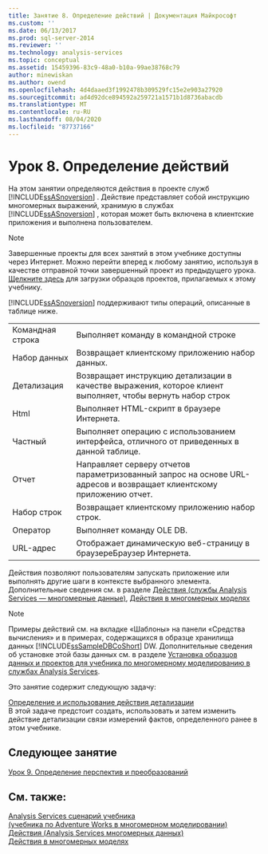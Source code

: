 ```yaml
---
title: Занятие 8. Определение действий | Документация Майкрософт
ms.custom: ''
ms.date: 06/13/2017
ms.prod: sql-server-2014
ms.reviewer: ''
ms.technology: analysis-services
ms.topic: conceptual
ms.assetid: 15459396-83c9-48a0-b10a-99ae38768c79
author: minewiskan
ms.author: owend
ms.openlocfilehash: 4d4daaed3f1992478b309529fc15e2e903a27920
ms.sourcegitcommit: ad4d92dce894592a259721a1571b1d8736abacdb
ms.translationtype: MT
ms.contentlocale: ru-RU
ms.lasthandoff: 08/04/2020
ms.locfileid: "87737166"
---
```

# <a name="lesson-8-defining-actions"></a>Урок 8. Определение действий
  На этом занятии определяются действия в проекте служб [!INCLUDE[ssASnoversion](../includes/ssasnoversion-md.md)] . Действие представляет собой инструкцию многомерных выражений, хранимую в службах [!INCLUDE[ssASnoversion](../includes/ssasnoversion-md.md)] , которая может быть включена в клиентские приложения и выполнена пользователем.  
  
> [!NOTE]  
>  Завершенные проекты для всех занятий в этом учебнике доступны через Интернет. Можно перейти вперед к любому занятию, используя в качестве отправной точки завершенный проект из предыдущего урока. [Щелкните здесь](https://go.microsoft.com/fwlink/?LinkID=221866) для загрузки образцов проектов, прилагаемых к этому учебнику.  
  
 [!INCLUDE[ssASnoversion](../includes/ssasnoversion-md.md)] поддерживают типы операций, описанные в таблице ниже.  
  
|||  
|-|-|  
|Командная строка|Выполняет команду в командной строке|  
|Набор данных|Возвращает клиентскому приложению набор данных.|  
|Детализация|Возвращает инструкцию детализации в качестве выражения, которое клиент выполняет, чтобы вернуть набор строк|  
|Html|Выполняет HTML-скрипт в браузере Интернета.|  
|Частный|Выполняет операцию с использованием интерфейса, отличного от приведенных в данной таблице.|  
|Отчет|Направляет серверу отчетов параметризованный запрос на основе URL-адресов и возвращает клиентскому приложению отчет.|  
|Набор строк|Возвращает клиентскому приложению набор строк.|  
|Оператор|Выполняет команду OLE DB.|  
|URL-адрес|Отображает динамическую веб-страницу в браузереБраузер Интернета.|  
  
 Действия позволяют пользователям запускать приложение или выполнять другие шаги в контексте выбранного элемента. Дополнительные сведения см. в разделе [Действия (службы Analysis Services — многомерные данные)](multidimensional-models/actions-analysis-services-multidimensional-data.md), [Действия в многомерных моделях](multidimensional-models/actions-in-multidimensional-models.md)  
  
> [!NOTE]  
>  Примеры действий см. на вкладке «Шаблоны» на панели «Средства вычисления» и в примерах, содержащихся в образце хранилища данных [!INCLUDE[ssSampleDBCoShort](../includes/sssampledbcoshort-md.md)] DW. Дополнительные сведения об установке этой базы данных см. в разделе [Установка образцов данных и проектов для учебника по многомерному моделированию в службах Analysis Services](install-sample-data-and-projects.md).  
  
 Это занятие содержит следующую задачу:  
  
 [Определение и использование действия детализации](lesson-8-1-defining-and-using-a-drillthrough-action.md)  
 В этой задаче предстоит создать, использовать и затем изменить действие детализации связи измерений фактов, определенного ранее в этом учебнике.  
  
## <a name="next-lesson"></a>Следующее занятие  
 [Урок 9. Определение перспектив и преобразований](lesson-9-defining-perspectives-and-translations.md)  
  
## <a name="see-also"></a>См. также:  
 [Analysis Services сценарий учебника](analysis-services-tutorial-scenario.md)   
 [&#40;учебника по Adventure Works в многомерном моделировании&#41;](multidimensional-modeling-adventure-works-tutorial.md)   
 [Действия &#40;Analysis Services многомерных данных&#41;](multidimensional-models/actions-analysis-services-multidimensional-data.md)   
 [Действия в многомерных моделях](multidimensional-models/actions-in-multidimensional-models.md)  
  
  
